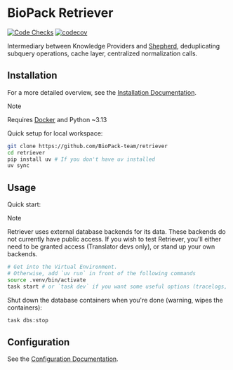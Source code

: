 # BioPack Retriever

[![Code Checks](https://github.com/BioPack-team/retriever/actions/workflows/checks.yml/badge.svg)](https://github.com/BioPack-team/retriever/actions/workflows/checks.yml)
[![codecov](https://codecov.io/gh/BioPack-team/retriever/graph/badge.svg?token=GGUM6QAQKJ)](https://codecov.io/gh/BioPack-team/retriever)

Intermediary between Knowledge Providers and [Shepherd](https://github.com/BioPack-team/shepherd), deduplicating subquery operations, cache layer, centralized normalization calls.

## Installation

For a more detailed overview, see the [Installation Documentation](./docs/INSTALLATION.md).

> [!NOTE]
> Requires [Docker](https://www.docker.com/get-started/) and Python ~3.13

Quick setup for local workspace:

```bash
git clone https://github.com/BioPack-team/retriever
cd retriever
pip install uv # If you don't have uv installed
uv sync
```

## Usage

Quick start:

> [!NOTE]
> Retriever uses external database backends for its data. These backends do not currently have public access.
> If you wish to test Retriever, you'll either need to be granted access (Translator devs only),
> or stand up your own backends.

```bash
# Get into the Virtual Environment.
# Otherwise, add `uv run` in front of the following commands
source .venv/bin/activate
task start # or `task dev` if you want some useful options (tracelogs, single worker, etc.)
```

Shut down the database containers when you're done (warning, wipes the containers):

```bash
task dbs:stop
```

## Configuration

See the [Configuration Documentation](docs/CONFIGURATION.md).
